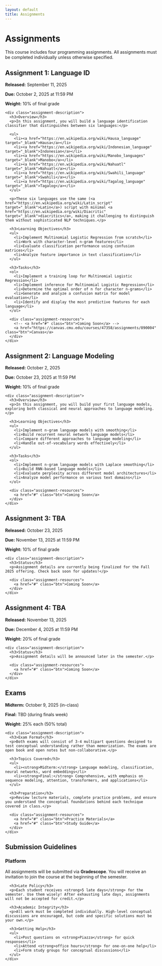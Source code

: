 ```yaml
---
layout: default
title: Assignments
---
```


<div class="page-header">
  <h1>Assignments</h1>
</div>

<div class="assignments-content">
  <p class="assignments-intro">This course includes four programming assignments. All assignments must be completed individually unless otherwise specified.</p>
  
  <div class="card assignment-card">
    <h2>Assignment 1: Language ID</h2>
    <div class="assignment-meta">
      <p><strong>Released:</strong> September 11, 2025</p>      
      <p><strong>Due:</strong> October 2, 2025 at 11:59 PM</p>  
      <p><strong>Weight:</strong> 10% of final grade</p>
    </div>
        
    <div class="assignment-description">
      <h3>Overview</h3>
      <p>In this assignment, you will build a language identification classifier that distinguishes between six languages:</p>
      
      <ul>
        <li><a href="https://en.wikipedia.org/wiki/Hausa_language" target="_blank">Hausa</a></li>
        <li><a href="https://en.wikipedia.org/wiki/Indonesian_language" target="_blank">Indonesian</a></li>
        <li><a href="https://en.wikipedia.org/wiki/Manobo_languages" target="_blank">Manobo</a></li>
        <li><a href="https://en.wikipedia.org/wiki/Nahuatl" target="_blank">Nahuatl</a></li>
        <li><a href="https://en.wikipedia.org/wiki/Swahili_language" target="_blank">Swahili</a></li>
        <li><a href="https://en.wikipedia.org/wiki/Tagalog_language" target="_blank">Tagalog</a></li>
      </ul>

      <p>These six languages use the same (<a href="https://en.wikipedia.org/wiki/Latin_script" target="_blank">Latin</a>) script with minimal <a href="https://en.wikipedia.org/wiki/Diacritic" target="_blank">diacritics</a>, making it challenging to distinguish them without sophisticated NLP techniques.</p>

      <h3>Learning Objectives</h3>
      <ul>
        <li>Implement Multinomial Logistic Regression from scratch</li>
        <li>Work with character-level n-gram features</li>
        <li>Evaluate classification performance using confusion matrices</li>
        <li>Analyze feature importance in text classification</li>
      </ul>

      <h3>Tasks</h3>
      <ol>
        <li>Implement a training loop for Multinomial Logistic Regression</li>
        <li>Implement inference for Multinomial Logistic Regression</li>
        <li>Determine the optimal order of n for character n-grams</li>
        <li>Generate and analyze a confusion matrix for model evaluation</li>
        <li>Identify and display the most predictive features for each language</li>
      </ol>

      <div class="assignment-resources">
        <!-- <a href="#" class="btn">Coming Soon</a> -->
        <a href="https://canvas.cmu.edu/courses/47358/assignments/890004" class="btn">Canvas</a>
      </div>
    </div>
  </div>
  
  <div class="card assignment-card">
    <h2>Assignment 2: Language Modeling</h2>
    <div class="assignment-meta">
      <p><strong>Released:</strong> October 2, 2025</p>   
      <p><strong>Due:</strong> October 23, 2025 at 11:59 PM</p>
      <p><strong>Weight:</strong> 10% of final grade</p>
    </div>
    
    <div class="assignment-description">
      <h3>Overview</h3>
      <p>In this assignment, you will build your first language models, exploring both classical and neural approaches to language modeling.</p>

      <h3>Learning Objectives</h3>
      <ul>
        <li>Implement n-gram language models with smoothing</li>
        <li>Build recurrent neural network language models</li>
        <li>Compare different approaches to language modeling</li>
        <li>Handle out-of-vocabulary words effectively</li>
      </ul>

      <h3>Tasks</h3>
      <ol>
        <li>Implement n-gram language models with Laplace smoothing</li>
        <li>Build RNN-based language models</li>
        <li>Evaluate perplexity across different model architectures</li>
        <li>Analyze model performance on various text domains</li>
      </ol>

      <div class="assignment-resources">
        <a href="#" class="btn">Coming Soon</a>
      </div>
    </div>
  </div>
  
  <div class="card assignment-card">
    <h2>Assignment 3: TBA</h2>
    <div class="assignment-meta">
      <p><strong>Released:</strong> October 23, 2025</p>     
      <p><strong>Due:</strong> November 13, 2025 at 11:59 PM</p>
      <p><strong>Weight:</strong> 10% of final grade</p>
    </div>
    
    <div class="assignment-description">
      <h3>Status</h3>
      <p>Assignment details are currently being finalized for the Fall 2025 offering. Check back soon for updates!</p>
      
      <div class="assignment-resources">
        <a href="#" class="btn">Coming Soon</a>
      </div>
    </div>
  </div>
  
  <div class="card assignment-card">
    <h2>Assignment 4: TBA</h2>
    <div class="assignment-meta">
      <p><strong>Released:</strong> November 13, 2025</p>     
      <p><strong>Due:</strong> December 4, 2025 at 11:59 PM</p>
      <p><strong>Weight:</strong> 20% of final grade</p>
    </div>
    
    <div class="assignment-description">
      <h3>Status</h3>
      <p>Assignment details will be announced later in the semester.</p>
      
      <div class="assignment-resources">
        <a href="#" class="btn">Coming Soon</a>
      </div>
    </div>
  </div>
  
  <div class="card assignment-card">
    <h2>Exams</h2>
    <div class="assignment-meta">
      <p><strong>Midterm:</strong> October 9, 2025 (in-class)</p>
      <p><strong>Final:</strong> TBD (during finals week)</p>
      <p><strong>Weight:</strong> 25% each (50% total)</p>
    </div>
    
    <div class="assignment-description">
      <h3>Exam Format</h3>
      <p>Both exams will consist of 3-4 multipart questions designed to test conceptual understanding rather than memorization. The exams are open book and open notes but non-collaborative.</p>
      
      <h3>Topics Covered</h3>
      <ul>
        <li><strong>Midterm:</strong> Language modeling, classification, neural networks, word embeddings</li>
        <li><strong>Final:</strong> Comprehensive, with emphasis on sequence modeling, attention, transformers, and applications</li>
      </ul>
      
      <h3>Preparation</h3>
      <p>Review lecture materials, complete practice problems, and ensure you understand the conceptual foundations behind each technique covered in class.</p>
      
      <div class="assignment-resources">
        <a href="#" class="btn">Practice Materials</a>
        <a href="#" class="btn">Study Guide</a>
      </div>
    </div>
  </div>

  <div class="card">
    <h2>Submission Guidelines</h2>
    <div class="submission-info">
      <h3>Platform</h3>
      <p>All assignments will be submitted via <strong>Gradescope</strong>. You will receive an invitation to join the course at the beginning of the semester.</p>
      
      <h3>Late Policy</h3>
      <p>Each student receives <strong>5 late days</strong> for the semester. Use them wisely! After exhausting late days, assignments will not be accepted for credit.</p>
      
      <h3>Academic Integrity</h3>
      <p>All work must be completed individually. High-level conceptual discussions are encouraged, but code and specific solutions must be your own.</p>
      
      <h3>Getting Help</h3>
      <ul>
        <li>Post questions on <strong>Piazza</strong> for quick responses</li>
        <li>Attend <strong>office hours</strong> for one-on-one help</li>
        <li>Form study groups for conceptual discussions</li>
      </ul>
    </div>
  </div>
</div>